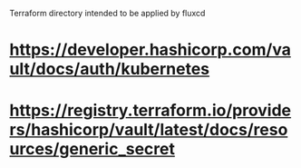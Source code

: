 Terraform directory intended to be applied by fluxcd

# https://developer.hashicorp.com/vault/docs/auth/kubernetes
# https://registry.terraform.io/providers/hashicorp/vault/latest/docs/resources/generic_secret